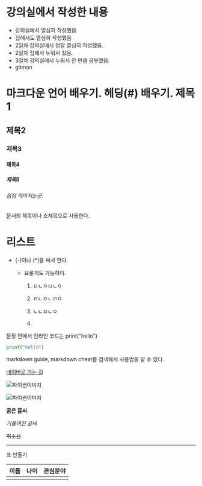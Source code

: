 # 강의실에서 작성한 내용

- 강의실에서 열심히 작성했음
- 집에서도 열심히 작성했음
- 2일차 강의실에서 정말 열심히 작성했음.
- 2일차 집에서 누워서 잤음.
- 3일차 강의실에서 누워서 잔 만큼 공부했음.
- gitman

# 마크다운 언어 배우기. 헤딩(#) 배우기. 제목1

## 제목2

### 제목3

#### 제목4

##### 제목5

###### 점점 작아지는군.

문서의 제목이나 소제목으로 사용한다.

# 리스트

- (-)이나 (\*)를 써서 한다.

  - 요롷게도 가능하다.

    1. ㅁㄴㅇㅁㄴㅇ

    2. ㅁㄴㅇㄴㅁㅇ

    3. ㄴㄴㅁㄴㅇ

    4.

문장 안에서 인라인 코드는 print("hello")

```python
print("hello")
```

markdown guide, markdown cheat를 검색해서 사용법을 알 수 있다.

[네이버로 가는 길](https://www.naver.com/)

![파이썬이미지](C:\Users\SSAFY\AppData\Roaming\marktext\images\dbc114f7a1b48c0cd7a13a86795a77d42db15dd6.jpg)

![파이썬이미지](https://cdn.imweb.me/thumbnail/20220331/e42f5e56e97a2.jpg)

**굵은 글씨**

_기울여진 글씨_

~~취소선~~

---

표 만들기

| 이름 | 나이 | 관심분야 |
| ---- | ---- | -------- |
|      |      |          |
